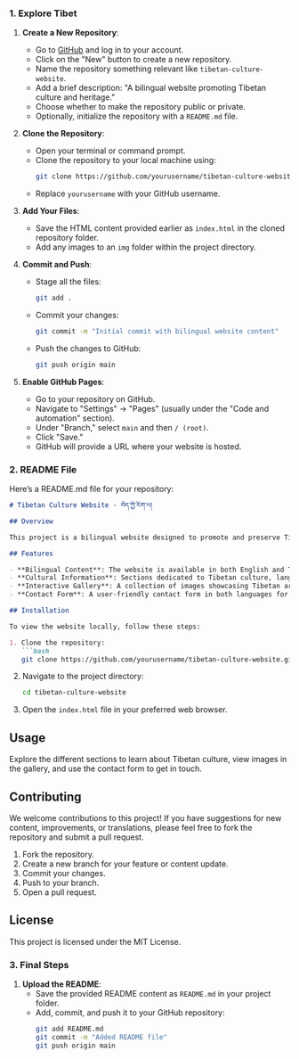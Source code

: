 ### 1. Explore Tibet

1. **Create a New Repository**:
   - Go to [GitHub](https://github.com/) and log in to your account.
   - Click on the "New" button to create a new repository.
   - Name the repository something relevant like `tibetan-culture-website`.
   - Add a brief description: "A bilingual website promoting Tibetan culture and heritage."
   - Choose whether to make the repository public or private.
   - Optionally, initialize the repository with a `README.md` file.

2. **Clone the Repository**:
   - Open your terminal or command prompt.
   - Clone the repository to your local machine using:
     ```bash
     git clone https://github.com/yourusername/tibetan-culture-website.git
     ```
   - Replace `yourusername` with your GitHub username.

3. **Add Your Files**:
   - Save the HTML content provided earlier as `index.html` in the cloned repository folder.
   - Add any images to an `img` folder within the project directory.

4. **Commit and Push**:
   - Stage all the files:
     ```bash
     git add .
     ```
   - Commit your changes:
     ```bash
     git commit -m "Initial commit with bilingual website content"
     ```
   - Push the changes to GitHub:
     ```bash
     git push origin main
     ```

5. **Enable GitHub Pages**:
   - Go to your repository on GitHub.
   - Navigate to "Settings" -> "Pages" (usually under the "Code and automation" section).
   - Under "Branch," select `main` and then `/ (root)`.
   - Click "Save."
   - GitHub will provide a URL where your website is hosted.

### 2. **README File**

Here’s a README.md file for your repository:

```markdown
# Tibetan Culture Website - བོད་ཀྱི་རིག་པ།

## Overview

This project is a bilingual website designed to promote and preserve Tibetan culture. The site provides insights into Tibetan traditions, language, art, and history, making it accessible to both Tibetan speakers and those interested in learning about Tibetan culture.

## Features

- **Bilingual Content**: The website is available in both English and Tibetan, allowing a wide range of users to learn about Tibetan culture.
- **Cultural Information**: Sections dedicated to Tibetan culture, language, and traditions.
- **Interactive Gallery**: A collection of images showcasing Tibetan art, landscapes, and cultural heritage.
- **Contact Form**: A user-friendly contact form in both languages for visitors to reach out.

## Installation

To view the website locally, follow these steps:

1. Clone the repository:
   ```bash
   git clone https://github.com/yourusername/tibetan-culture-website.git
   ```

2. Navigate to the project directory:
   ```bash
   cd tibetan-culture-website
   ```

3. Open the `index.html` file in your preferred web browser.

## Usage

Explore the different sections to learn about Tibetan culture, view images in the gallery, and use the contact form to get in touch.

## Contributing

We welcome contributions to this project! If you have suggestions for new content, improvements, or translations, please feel free to fork the repository and submit a pull request.

1. Fork the repository.
2. Create a new branch for your feature or content update.
3. Commit your changes.
4. Push to your branch.
5. Open a pull request.

## License

This project is licensed under the MIT License.

### 3. **Final Steps**

1. **Upload the README**: 
   - Save the provided README content as `README.md` in your project folder.
   - Add, commit, and push it to your GitHub repository:
     ```bash
     git add README.md
     git commit -m "Added README file"
     git push origin main
     ```
